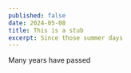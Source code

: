 ```yaml
---
published: false
date: 2024-05-08
title: This is a stub
excerpt: Since those summer days
---
```

Many years have passed